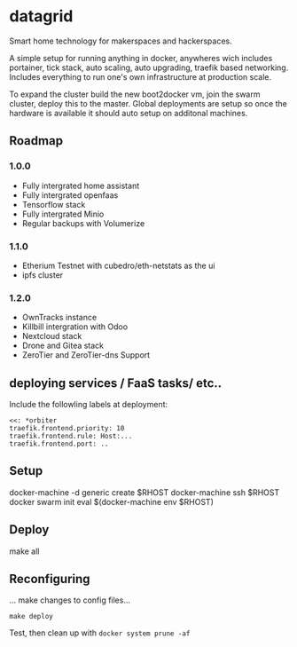 # datagrid
Smart home technology for makerspaces and hackerspaces.


A simple setup for running anything in docker, anywheres wich includes portainer, tick stack, auto scaling, auto upgrading, traefik based networking. Includes everything to run one's own infrastructure at production scale.

To expand the cluster build the new boot2docker vm, join the swarm cluster, deploy this to the master. Global deployments are setup so once the hardware is available it should auto setup on additonal machines.

## Roadmap

### 1.0.0

  - Fully intergrated home assistant
  - Fully intergrated openfaas
  - Tensorflow stack
  - Fully intergrated Minio
  - Regular backups with Volumerize

### 1.1.0

  - Etherium Testnet with cubedro/eth-netstats as the ui
  - ipfs cluster

### 1.2.0

  - OwnTracks instance
  - Killbill intergration with Odoo
  - Nextcloud stack
  - Drone and Gitea stack
  - ZeroTier and ZeroTier-dns Support

## deploying services / FaaS tasks/ etc..

Include the followling labels at deployment:

```
<<: *orbiter
traefik.frontend.priority: 10
traefik.frontend.rule: Host:...
traefik.frontend.port: ..
```

## Setup

docker-machine -d generic create $RHOST
docker-machine ssh $RHOST docker swarm init
eval $(docker-machine env $RHOST)


## Deploy

make all

## Reconfiguring

... make changes to config files...

```make deploy```

Test, then clean up with `docker system prune -af`
